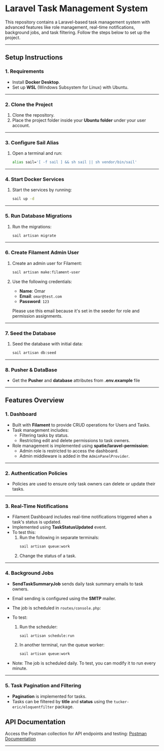 # Laravel Task Management System

This repository contains a Laravel-based task management system with advanced features like role management, real-time notifications, background jobs, and task filtering. Follow the steps below to set up the project.

---

## **Setup Instructions**

### **1. Requirements**
- Install **Docker Desktop**.
- Set up **WSL** (Windows Subsystem for Linux) with Ubuntu.

---

### **2. Clone the Project**
1. Clone the repository.
2. Place the project folder inside your **Ubuntu folder** under your user account.

---

### **3. Configure Sail Alias**
1. Open a terminal and run:
   ```bash
   alias sail='[ -f sail ] && sh sail || sh vendor/bin/sail'
   ```

---

### **4. Start Docker Services**
1. Start the services by running:
   ```bash
   sail up -d
   ```

---

### **5. Run Database Migrations**
1. Run the migrations:
   ```bash
   sail artisan migrate
   ```

---

### **6. Create Filament Admin User**
1. Create an admin user for Filament:
   ```bash
   sail artisan make:filament-user
   ```
2. Use the following credentials:
    - **Name**: Omar
    - **Email**: `omar@test.com`
    - **Password**: `123`

   Please use this email because it's set in the seeder for role and permission assignments.

---

### **7. Seed the Database**
1. Seed the database with initial data:
   ```bash
   sail artisan db:seed
   ```

---

### **8. Pusher & DataBase**
- Get the **Pusher** and **database** attributes from **.env.example** file

---


## **Features Overview**

### **1. Dashboard**
- Built with **Filament** to provide CRUD operations for Users and Tasks.
- Task management includes:
    - Filtering tasks by status.
    - Restricting edit and delete permissions to task owners.
- Role management is implemented using **spatie/laravel-permission**:
    - Admin role is restricted to access the dashboard.
    - Admin middleware is added in the `AdminPanelProvider`.

---

### **2. Authentication Policies**
- Policies are used to ensure only task owners can delete or update their tasks.

---

### **3. Real-Time Notifications**
- Filament Dashboard includes real-time notifications triggered when a task's status is updated.
- Implemented using **TaskStatusUpdated** event.
- To test this:
    1. Run the following in separate terminals:
       ```bash
       sail artisan queue:work
       ```
    2. Change the status of a task.

---

### **4. Background Jobs**
- **SendTaskSummaryJob** sends daily task summary emails to task owners.
- Email sending is configured using the **SMTP** mailer.
- The job is scheduled in `routes/console.php`:

- To test:
    1. Run the scheduler:
       ```bash
       sail artisan schedule:run
       ```
    2. In another terminal, run the queue worker:
       ```bash
       sail artisan queue:work
       ```
- Note: The job is scheduled daily. To test, you can modify it to run every minute.

---

### **5. Task Pagination and Filtering**
- **Pagination** is implemented for tasks.
- Tasks can be filtered by **title** and **status** using the `tucker-eric/eloquentfilter` package.

## API Documentation

Access the Postman collection for API endpoints and testing:
[Postman Documentation](https://documenter.getpostman.com/view/20088313/2sAYBa99QL)

---
